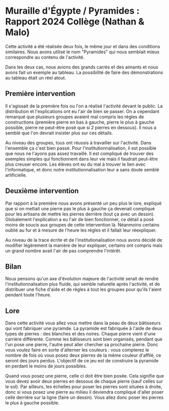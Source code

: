 # Muraille d'Égypte / Pyramides : Rapport 2024 Collège (Nathan & Malo)

Cette activité a été réalisée deux fois, le même jour et dans des conditions similaires. Nous avons utilisé le nom "Pyramides" qui nous semblait mieux correspondre au contenu de l'activité.

Dans les deux cas, nous avions des grands carrés et des aimants et nous avons fait un exemple au tableau. La possibilité de faire des démonstrations au tableau était un réel atout.

## Première intervention

Il s'agissait de la première fois ou l'on a réalisé l'activité devant le public. La distribution et l'explications ont eu l'air de bien se passer.
On a cependant remarqué que plusieurs groupes avaient mal compris les règles de constructions (première pierre en bas à gauche, pierre le plus à gauche possible, pierre ne peut-être posé que si 2 pierres en dessous).
Il nous a semblé que l'on devrait insister plus sur ces détails.

Au niveau des groupes, tous ont réussis à travailler sur l'activité. Dans l'ensemble ça c'est bien passé. 
Pour l'institutionnalisation, il est possible que nous ne l'ayons pas assez travaillé. Il est compliqué de trouver des exemples simples qui fonctionnent dans leur vie mais il faudrait peut-être plus creuser encore. Les élèves ont eu du mal à trouver le lien avec l'informatique, et donc notre institutionnalisation leur a sans doute semblé artificielle.

## Deuxième intervention

Par rapport à la première nous avons présenté un peu plus le lore, expliqué que si on mettait une pierre pas le plus à gauche ça devenait compliqué pour les artisans de mettre les pierres derrière (tout ça avec un dessin). Globalement l'explication a eu l'air de bien fonctionner, ce détail a posé moins de soucis aux groupes de cette intervention là. Néanmoins certains oublié au fur et à mesure de l'heure les règles et il fallait leur réexpliquer.

Au niveau de la trace écrite et de l'institutionalisation nous avons décidé de modifier légèrement la manière de leur expliquer, certains ont compris mais un grand nombre avait l'air de pas comprendre l'intérêt.

## Bilan

Nous pensons qu'un axe d'évolution majeure de l'activité serait de rendre l'institutionnalisation plus fluide, qui semble naturelle après l'activité, et de distribuer une fiche d'aide et de règles à tout les groupes pour qu'ils l'aient pendant toute l'heure.

## Lore

Dans cette activité vous allez vous mettre dans la peau de deux bâtisseurs qui vont fabriquer une pyramde. La pyramide est fabriquée à l'aide de deux types de pierres : des blanches et des noires.
Chaque pierre vient d'une carrière différente. Comme les bâtisseurs sont bien organisés, pendant que l'un pose une pierre, l'autre peut aller chercher sa prochaine pierre. Donc vous voulez faire en sorte d'alterner les couleurs : vous compterez le nombre de fois où vous posez deux pierres de la même couleur d'affilé, ce seront des jours perdus. L'objectif de ce jeu est de construire la pyramide en perdant le moins de jours possibles.

Quand vous posez une pierre, celle ci doit être bien posée. Cela signifie que vous devez avoir deux pierres en dessous de chaque pierre (sauf celles sur le sol).
Par ailleurs, les échelles pour poser les pierres sont situées à droite, donc si vous posez une pierre au milieu il deviendra compliqué d'aller poser celle derrière sur la ligne (faire un dessin). Vous allez donc poser les pierres le plus à gauche possible.
